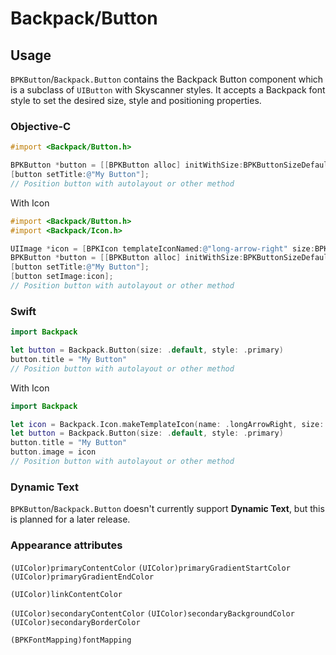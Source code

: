 # Backpack/Button

## Usage

`BPKButton`/`Backpack.Button` contains the Backpack Button component which is a subclass of `UIButton` with Skyscanner styles. It accepts a Backpack font style to set the desired size, style and positioning properties.

### Objective-C
```objective-c
#import <Backpack/Button.h>

BPKButton *button = [[BPKButton alloc] initWithSize:BPKButtonSizeDefault style:BPKButtonStylePrimary];
[button setTitle:@"My Button"];
// Position button with autolayout or other method
```

With Icon

```objective-c
#import <Backpack/Button.h>
#import <Backpack/Icon.h>

UIImage *icon = [BPKIcon templateIconNamed:@"long-arrow-right" size:BPKIconSizeSmall];
BPKButton *button = [[BPKButton alloc] initWithSize:BPKButtonSizeDefault style:BPKButtonStylePrimary];
[button setTitle:@"My Button"];
[button setImage:icon];
// Position button with autolayout or other method
```

### Swift

```swift
import Backpack

let button = Backpack.Button(size: .default, style: .primary)
button.title = "My Button"
// Position button with autolayout or other method
```

With Icon

```swift
import Backpack

let icon = Backpack.Icon.makeTemplateIcon(name: .longArrowRight, size: .small)
let button = Backpack.Button(size: .default, style: .primary)
button.title = "My Button"
button.image = icon
// Position button with autolayout or other method
```

### Dynamic Text

`BPKButton`/`Backpack.Button` doesn't currently support **Dynamic Text**, but this is planned for a later release.

### Appearance attributes
`(UIColor)primaryContentColor`
`(UIColor)primaryGradientStartColor`
`(UIColor)primaryGradientEndColor`

`(UIColor)linkContentColor`

`(UIColor)secondaryContentColor`
`(UIColor)secondaryBackgroundColor`
`(UIColor)secondaryBorderColor`

`(BPKFontMapping)fontMapping`

